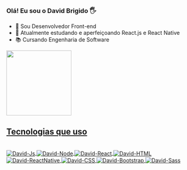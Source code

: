 ### Olá! Eu sou o David Brigido 🖐

- 🔭 Sou Desenvolvedor Front-end
- 🌱 Atualmente estudando e aperfeiçoando React.js e React Native
- 📚 Cursando Engenharia de Software
<div>
  <a href="https://github.com/DavidGBbr">
  <img height="170em" src="https://github-readme-stats.vercel.app/api?username=DavidGBbr&show_icons=true&theme=dark&include_all_commits=true&count_private=true"/>
</div>
  
## Tecnologias que uso 
  
<div style="display: inline_block"><br>
  <img align="center" alt="David-Js" src="https://img.shields.io/badge/JavaScript-323330?style=for-the-badge&logo=javascript&logoColor=F7DF1E">
  <img align="center" alt="David-Node" src="https://img.shields.io/badge/Node.js-43853D?style=for-the-badge&logo=node.js&logoColor=white">
  <img align="center" alt="David-React" src="https://img.shields.io/badge/React-20232A?style=for-the-badge&logo=react&logoColor=61DAFB">
  <img align="center" alt="David-HTML" src="https://img.shields.io/badge/HTML5-E34F26?style=for-the-badge&logo=html5&logoColor=white">
  <img align="center" alt="David-ReactNative" src="https://img.shields.io/badge/React_Native-20232A?style=for-the-badge&logo=react&logoColor=61DAFB">
  <img align="center" alt="David-CSS" src="https://img.shields.io/badge/CSS3-1572B6?style=for-the-badge&logo=css3&logoColor=white">
  <img align="center" alt="David-Bootstrap" src="https://img.shields.io/badge/Bootstrap-563D7C?style=for-the-badge&logo=bootstrap&logoColor=white">
  <img align="center" alt="David-Sass" src="https://img.shields.io/badge/Sass-CC6699?style=for-the-badge&logo=sass&logoColor=white">
</div><br/>
  

 
